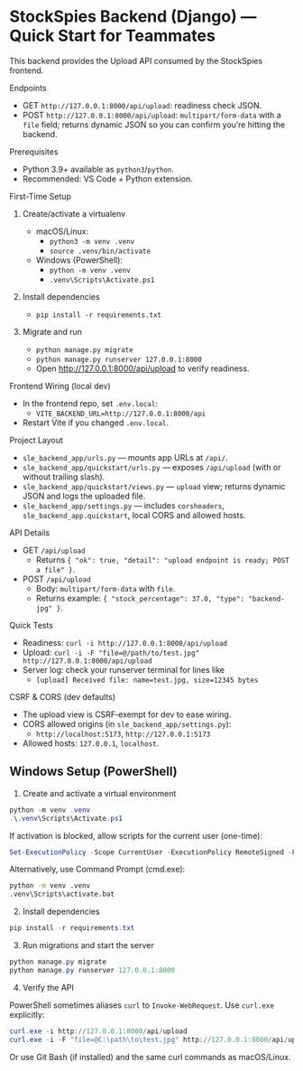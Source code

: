 # StockSpies Backend (Django) — Quick Start for Teammates

This backend provides the Upload API consumed by the StockSpies frontend.

Endpoints
- GET `http://127.0.0.1:8000/api/upload`: readiness check JSON.
- POST `http://127.0.0.1:8000/api/upload`: `multipart/form-data` with a `file` field; returns dynamic JSON so you can confirm you’re hitting the backend.

Prerequisites
- Python 3.9+ available as `python3`/`python`.
- Recommended: VS Code + Python extension.

First-Time Setup
1) Create/activate a virtualenv
   - macOS/Linux:
     - `python3 -m venv .venv`
     - `source .venv/bin/activate`
   - Windows (PowerShell):
     - `python -m venv .venv`
     - `.venv\Scripts\Activate.ps1`

2) Install dependencies
   - `pip install -r requirements.txt`

3) Migrate and run
   - `python manage.py migrate`
   - `python manage.py runserver 127.0.0.1:8000`
   - Open http://127.0.0.1:8000/api/upload to verify readiness.

Frontend Wiring (local dev)
- In the frontend repo, set `.env.local`:
  - `VITE_BACKEND_URL=http://127.0.0.1:8000/api`
- Restart Vite if you changed `.env.local`.

Project Layout
- `sle_backend_app/urls.py` — mounts app URLs at `/api/`.
- `sle_backend_app/quickstart/urls.py` — exposes `/api/upload` (with or without trailing slash).
- `sle_backend_app/quickstart/views.py` — `upload` view; returns dynamic JSON and logs the uploaded file.
- `sle_backend_app/settings.py` — includes `corsheaders`, `sle_backend_app.quickstart`, local CORS and allowed hosts.

API Details
- GET `/api/upload`
  - Returns `{ "ok": true, "detail": "upload endpoint is ready; POST a file" }`.
- POST `/api/upload`
  - Body: `multipart/form-data` with `file`.
  - Returns example: `{ "stock_percentage": 37.0, "type": "backend-jpg" }`.

Quick Tests
- Readiness: `curl -i http://127.0.0.1:8000/api/upload`
- Upload: `curl -i -F "file=@/path/to/test.jpg" http://127.0.0.1:8000/api/upload`
- Server log: check your runserver terminal for lines like
  - `[upload] Received file: name=test.jpg, size=12345 bytes`

CSRF & CORS (dev defaults)
- The upload view is CSRF‑exempt for dev to ease wiring.
- CORS allowed origins (in `sle_backend_app/settings.py`):
  - `http://localhost:5173`, `http://127.0.0.1:5173`
- Allowed hosts: `127.0.0.1`, `localhost`.









## Windows Setup (PowerShell)

1) Create and activate a virtual environment

```powershell
python -m venv .venv
.\.venv\Scripts\Activate.ps1
```

If activation is blocked, allow scripts for the current user (one-time):

```powershell
Set-ExecutionPolicy -Scope CurrentUser -ExecutionPolicy RemoteSigned -Force
```

Alternatively, use Command Prompt (cmd.exe):

```bat
python -m venv .venv
.venv\Scripts\activate.bat
```

2) Install dependencies

```powershell
pip install -r requirements.txt
```

3) Run migrations and start the server

```powershell
python manage.py migrate
python manage.py runserver 127.0.0.1:8000
```

4) Verify the API

PowerShell sometimes aliases `curl` to `Invoke-WebRequest`. Use `curl.exe` explicitly:

```powershell
curl.exe -i http://127.0.0.1:8000/api/upload
curl.exe -i -F "file=@C:\path\to\test.jpg" http://127.0.0.1:8000/api/upload
```

Or use Git Bash (if installed) and the same curl commands as macOS/Linux.
